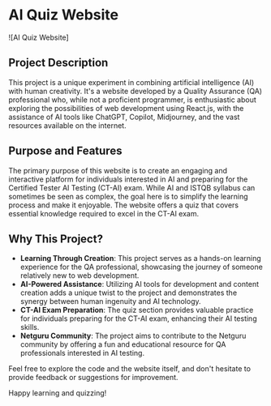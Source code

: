 # AI Quiz Website

![AI Quiz Website]

## Project Description

This project is a unique experiment in combining artificial intelligence (AI) with human creativity. It's a website developed by a Quality Assurance (QA) professional who, while not a proficient programmer, is enthusiastic about exploring the possibilities of web development using React.js, with the assistance of AI tools like ChatGPT, Copilot, Midjourney, and the vast resources available on the internet.

## Purpose and Features

The primary purpose of this website is to create an engaging and interactive platform for individuals interested in AI and preparing for the Certified Tester AI Testing (CT-AI) exam. While AI and ISTQB syllabus can sometimes be seen as complex, the goal here is to simplify the learning process and make it enjoyable. The website offers a quiz that covers essential knowledge required to excel in the CT-AI exam.

## Why This Project?

- **Learning Through Creation**: This project serves as a hands-on learning experience for the QA professional, showcasing the journey of someone relatively new to web development.
- **AI-Powered Assistance**: Utilizing AI tools for development and content creation adds a unique twist to the project and demonstrates the synergy between human ingenuity and AI technology.
- **CT-AI Exam Preparation**: The quiz section provides valuable practice for individuals preparing for the CT-AI exam, enhancing their AI testing skills.
- **Netguru Community**: The project aims to contribute to the Netguru community by offering a fun and educational resource for QA professionals interested in AI testing.

Feel free to explore the code and the website itself, and don't hesitate to provide feedback or suggestions for improvement. 

Happy learning and quizzing!
